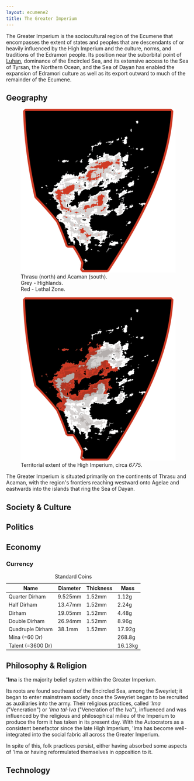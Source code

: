 ```yaml
---
layout: ecumene2
title: The Greater Imperium
---
```


The Greater Imperium is the sociocultural region of the Ecumene that encompasses the extent of states and peoples that are descendants of or heavily influenced by the High Imperium and the culture, norms, and traditions of the Edramori people. Its position near the suborbital point of [Luhan](/ecumene/heavens/#luhan-the-great-mother), dominance of the Encircled Sea, and its extensive access to the Sea of Tyrsan, the Northern Ocean, and the Sea of Dayan has enabled the expansion of Edramori culture as well as its export outward to much of the remainder of the Ecumene.

## Geography

<figure class="paired-figures">
	<img src="/assets/img/thrasu+acaman.png">
	<figcaption>Thrasu (north) and Acaman (south).<br>Grey - Highlands.<br>Red - Lethal Zone.</figcaption>
</figure>
<figure class="paired-figures">
	<img src="/assets/img/high-imperium.png">
	<figcaption>Territorial extent of the High Imperium, circa <em>6775</em>.</figcaption>
</figure>

The Greater Imperium is situated primarily on the continents of Thrasu and Acaman, with the region's frontiers reaching westward onto Agelae and eastwards into the islands that ring the Sea of Dayan. 

## Society & Culture

## Politics

## Economy

### Currency

<aside class="sidebox table">
	<table>
		<caption>Standard Coins</caption>
		<thead>
			<tr>
				<th>Name</th>
				<th>Diameter</th>
				<th>Thickness</th>
				<th>Mass</th>
			</tr>
		</thead>
		<tbody>
			<tr>
				<td>Quarter Dirham</td>
				<td>9.525mm</td>
				<td>1.52mm</td>
				<td>1.12g</td>
			</tr>
			<tr>
				<td>Half Dirham</td>
				<td>13.47mm</td>
				<td>1.52mm</td>
				<td>2.24g</td>
			</tr>
			<tr>
				<td>Dirham</td>
				<td>19.05mm</td>
				<td>1.52mm</td>
				<td>4.48g</td>
			</tr>
			<tr>
				<td>Double Dirham</td>
				<td>26.94mm</td>
				<td>1.52mm</td>
				<td>8.96g</td>
			</tr>
			<tr>
				<td>Quadruple Dirham</td>
				<td>38.1mm</td>
				<td>1.52mm</td>
				<td>17.92g</td>
			</tr>
			<tr>
				<td>Mina (=60 Dr)</td>
				<td></td>
				<td></td>
				<td>268.8g</td>
			</tr>
			<tr>
				<td>Talent (=3600 Dr)</td>
				<td></td>
				<td></td>
				<td>16.13kg</td>
			</tr>
		</tbody>
	</table>
</aside>

## Philosophy & Religion

**'Ima** is the majority belief system within the Greater Imperium.

Its roots are found southeast of the Encircled Sea, among the Sweyriet; it began to enter mainstream society once the Sweyriet began to be recruited as auxiliaries into the army. Their religious practices, called *'Ima* ("Veneration") or *'Ima tal-Iva* ("Veneration of the Iva"), influenced and was influenced by the religious and philosophical milieu of the Imperium to produce the form it has taken in its present day. With the Autocrators as a consistent benefactor since the late High Imperium, 'Ima has become well-integrated into the social fabric all across the Greater Imperium.

In spite of this, folk practices persist, either having absorbed some aspects of 'Ima or having reformulated themselves in opposition to it.

## Technology


